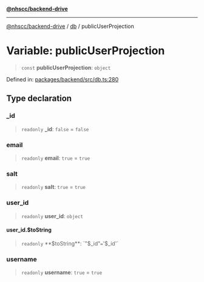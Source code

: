 [**@nhscc/backend-drive**](../../README.md)

***

[@nhscc/backend-drive](../../README.md) / [db](../README.md) / publicUserProjection

# Variable: publicUserProjection

> `const` **publicUserProjection**: `object`

Defined in: [packages/backend/src/db.ts:280](https://github.com/nhscc/drive.api.hscc.bdpa.org/blob/df5b4b7c72e05ed9c30cb0da8579abce7387b8fa/packages/backend/src/db.ts#L280)

## Type declaration

### \_id

> `readonly` **\_id**: `false` = `false`

### email

> `readonly` **email**: `true` = `true`

### salt

> `readonly` **salt**: `true` = `true`

### user\_id

> `readonly` **user\_id**: `object`

#### user\_id.$toString

> `readonly` **$toString**: `"$_id"` = `'$_id'`

### username

> `readonly` **username**: `true` = `true`
